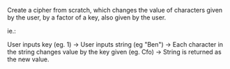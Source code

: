 Create a cipher from scratch, which changes the value of characters given by the user, by a factor of a key, also given by the user.

ie.:

User inputs key (eg. 1) -> 
User inputs string (eg "Ben") -> 
Each character in the string changes value by the key given (eg. Cfo) ->
String is returned as the new value.
